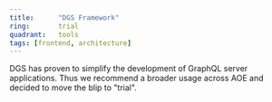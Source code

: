 ```yaml
---
title:      "DGS Framework"
ring:       trial
quadrant:   tools
tags: [frontend, architecture]
---
```


DGS has proven to simplify the development of GraphQL server applications.
Thus we recommend a broader usage across AOE and decided to move the blip
to "trial".

